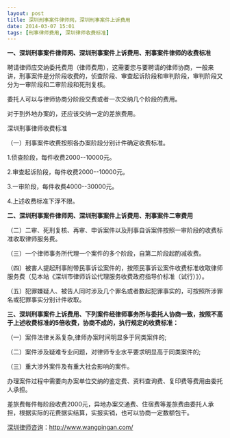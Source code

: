 ```yaml
---
layout: post
title: 深圳刑事案件律师网，深圳刑事案件上诉费用
date: 2014-03-07 15:01
tags: [刑事律师费用, 深圳律师收费标准]
---
```

<strong>一、深圳刑事案件律师网、深圳刑事案件上诉费用、刑事案件律师的收费标准</strong>

聘请律师应交纳委托费用（律师费用），这需要您与要聘请的律师协商，一般来讲，刑事案件是分阶段收费的，侦查阶段、审查起诉阶段和审判阶段，审判阶段又分为一审阶段和二审阶段和死刑复核。

委托人可以与律师协商分阶段交费或者一次交纳几个阶段的费用。

对于到外地办案的，还应该交纳一定的差旅费用。

深圳刑事律师收费标准

（一）刑事案件收费按照各办案阶段分别计件确定收费标准。

1.侦查阶段，每件收费2000--10000元。

2.审查起诉阶段，每件收费2000--10000元。

3.一审阶段，每件收费4000--30000元。

4.上述收费标准下浮不限。

<strong>二、深圳刑事案件律师网、深圳刑事案件上诉费用、刑事案件二审费用</strong>

（二）二审、死刑复核、再审、申诉案件以及刑事自诉案件按照一审阶段的收费标准收取律师服务费。

（三）一个律师事务所代理一个案件的多个阶段，自第二阶段起酌减收费。

（四）被害人提起刑事附带民事诉讼案件的，按照民事诉讼案件收费标准收取律师服务费（见本站《深圳市律师诉讼代理服务收费政府指导价标准（试行）》）。

（五）犯罪嫌疑人、被告人同时涉及几个罪名或者数起犯罪事实的，可按照所涉罪名或犯罪事实分别计件收取。

<strong>三、深圳刑事案件上诉费用、下列案件经律师事务所与委托人协商一致，按照不高于上述收费标准的5倍收费，协商不成的，执行规定的收费标准：</strong>

（一）案件法律关系复杂,律师办案时间明显多于同类案件的;

（二）案件涉及疑难专业问题，对律师专业水平要求明显高于同类案件的;

（三）重大涉外案件及有重大社会影响的案件。

办理案件过程中需要向办案单位交纳的鉴定费、资料查询费、复印费等费用由委托人承担。

差旅费每件每阶段收费2000元，异地办案交通费、住宿费等差旅费由委托人承担，根据实际的花费据实结算，实报实销，也可以协商一定数额包干。


<a href="http://www.wangpingan.com/">深圳律师咨询</a>：<a href="http://www.wangpingan.com/">http://www.wangpingan.com/</a>

